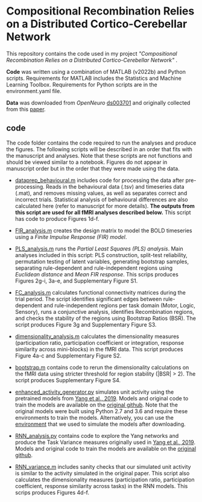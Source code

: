 # Compositional Recombination Relies on a Distributed Cortico-Cerebellar Network
This repository contains the code used in my project *"Compositional Recombination Relies on a Distributed Cortico-Cerebellar Network"* . 

**Code** was written using a combination of MATLAB (v2022b) and Python scripts. Requirements for MATLAB includes the Statistics and Machine Learning Toolbox. Requirements for Python scripts are in the environment.yaml file.

**Data** was downloaded from *OpenNeuro* [ds003701](https://openneuro.org/datasets/ds003701/versions/1.0.1) and originally collected from this [paper](https://www.nature.com/articles/s41467-017-01000-w).
## code
The code folder contains the code required to run the analyses and produce the figures. The following scripts will be described in an order that fits with the manuscript and analyses. Note that these scripts are not functions and should be viewed similar to a notebook. Figures do not appear in manuscript order but in the order that they were made using the data.

- [dataprep_behavioural.m](https://github.com/ShineLabUSYD/Compositionality_CPRO/blob/main/code/dataprep_behavioural.m) includes code for processing the data after pre-processing. Reads in the behavioural data (.tsv) and timeseries data (.mat), and removes missing values, as well as separates correct and incorrect trials. Statistical analysis of behavioural differences are also calculated here (refer to manuscript for more details). **The outputs from this script are used for all fMRI analyses described below.** This script has code to produce Figures 1d-f.

- [FIR_analysis.m](https://github.com/ShineLabUSYD/Compositionality_CPRO/blob/main/code/FIR_analysis.m) creates the design matrix to model the BOLD timeseries using a *Finite Impulse Response (FIR) model*.

- [PLS_analysis.m](https://github.com/ShineLabUSYD/Compositionality_CPRO/blob/main/code/PLS_analysis.m) runs the *Partial Least Squares (PLS) analysis*. Main analyses included in this script: PLS construction, split-test reliability, permutation testing of latent variables, generating bootstrap samples, separating rule-dependent and rule-independent regions using *Euclidean distance* and *Mean FIR response*. This scrips produces Figures 2g-i, 3a-e, and Supplementary Figure S1.

- [FC_analysis.m](https://github.com/ShineLabUSYD/Compositionality_CPRO/blob/main/code/FC_analysis.m) calculates functional connectivity matrices during the trial period. The script identifies significant edges between rule-dependent and rule-independent regions per task domain (Motor, Logic, Sensory), runs a conjunctive analysis, identifies Recombination regions, and checks the stability of the regions using Bootstrap Ratios (BSR). The script produces Figure 3g and Supplementary Figure S3.

- [dimensionality_analysis.m](https://github.com/ShineLabUSYD/Compositionality_CPRO/blob/main/code/dimensionality_analysis.m) calculates the dimensionality measures (participation ratio, participation coefficient or integration, response similarity across mini-blocks) in the fMRI data. This script produces Figure 4a-c and Supplementary Figure S2.

- [bootstrap.m](https://github.com/ShineLabUSYD/Compositionality_CPRO/blob/main/code/boostrap.m) contains code to rerun the dimensionality calculations on the fMRI data using stricter threshold for region stability (|BSR| > 2). The script produces Supplementary Figure S4.

- [enhanced_activity_generator.py](https://github.com/ShineLabUSYD/Compositionality_CPRO/blob/main/code/enhanced_activity_generator.py) simulates unit activity using the pretrained models from [Yang et al., 2019](https://www.nature.com/articles/s41593-018-0310-2). Models and original code to train the models are available on the [original github](https://github.com/gyyang/multitask). Note that the original models were built using Python 2.7 and 3.6 and require these environments to train the models. Alternatively, you can use the [environment](https://github.com/ShineLabUSYD/Compositionality_CPRO/blob/main/code/environment.yaml) that we used to simulate the models after downloading.

- [RNN_analysis.py](https://github.com/ShineLabUSYD/Compositionality_CPRO/blob/main/code/RNN_analysis.py) contains code to explore the Yang networks and produce the Task Variance measures originally used in [Yang et al., 2019](https://www.nature.com/articles/s41593-018-0310-2). Models and original code to train the models are available on the [original github](https://github.com/gyyang/multitask).

- [RNN_variance.m](https://github.com/ShineLabUSYD/Compositionality_CPRO/blob/main/code/RNN_variance.m) includes sanity checks that our simulated unit activity is similar to the activity simulated in the original paper. This script also calculates the dimensionality measures (participation ratio, participation coefficient, response similarity across tasks) in the RNN models. This scrips produces Figures 4d-f. 
